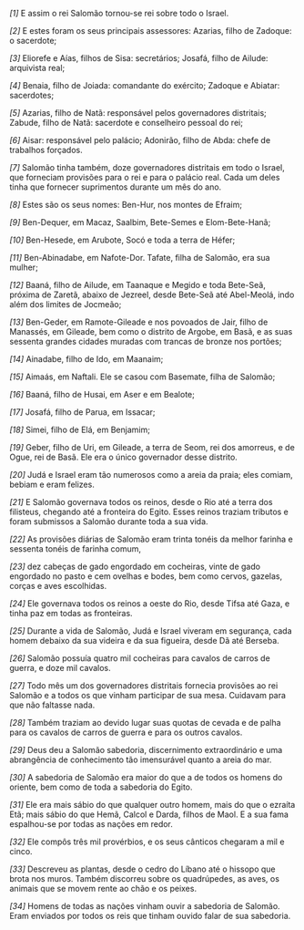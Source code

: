 *[1]* E assim o rei Salomão tornou-se rei sobre todo o Israel.

*[2]* E estes foram os seus principais assessores: Azarias, filho de Zadoque: o sacerdote;

*[3]* Eliorefe e Aías, filhos de Sisa: secretários; Josafá, filho de Ailude: arquivista real;

*[4]* Benaia, filho de Joiada: comandante do exército; Zadoque e Abiatar: sacerdotes;

*[5]* Azarias, filho de Natã: responsável pelos governadores distritais; Zabude, filho de Natã: sacerdote e conselheiro pessoal do rei;

*[6]* Aisar: responsável pelo palácio; Adonirão, filho de Abda: chefe de trabalhos forçados.

*[7]* Salomão tinha também, doze governadores distritais em todo o Israel, que forneciam provisões para o rei e para o palácio real. Cada um deles tinha que fornecer suprimentos durante um mês do ano.

*[8]* Estes são os seus nomes: Ben-Hur, nos montes de Efraim;

*[9]* Ben-Dequer, em Macaz, Saalbim, Bete-Semes e Elom-Bete-Hanã;

*[10]* Ben-Hesede, em Arubote, Socó e toda a terra de Héfer;

*[11]* Ben-Abinadabe, em Nafote-Dor. Tafate, filha de Salomão, era sua mulher;

*[12]* Baaná, filho de Ailude, em Taanaque e Megido e toda Bete-Seã, próxima de Zaretã, abaixo de Jezreel, desde Bete-Seã até Abel-Meolá, indo além dos limites de Jocmeão;

*[13]* Ben-Geder, em Ramote-Gileade e nos povoados de Jair, filho de Manassés, em Gileade, bem como o distrito de Argobe, em Basã, e as suas sessenta grandes cidades muradas com trancas de bronze nos portões;

*[14]* Ainadabe, filho de Ido, em Maanaim;

*[15]* Aimaás, em Naftali. Ele se casou com Basemate, filha de Salomão;

*[16]* Baaná, filho de Husai, em Aser e em Bealote;

*[17]* Josafá, filho de Parua, em Issacar;

*[18]* Simei, filho de Elá, em Benjamim;

*[19]* Geber, filho de Uri, em Gileade, a terra de Seom, rei dos amorreus, e de Ogue, rei de Basã. Ele era o único governador desse distrito.

*[20]* Judá e Israel eram tão numerosos como a areia da praia; eles comiam, bebiam e eram felizes.

*[21]* E Salomão governava todos os reinos, desde o Rio até a terra dos filisteus, chegando até a fronteira do Egito. Esses reinos traziam tributos e foram submissos a Salomão durante toda a sua vida.

*[22]* As provisões diárias de Salomão eram trinta tonéis da melhor farinha e sessenta tonéis de farinha comum,

*[23]* dez cabeças de gado engordado em cocheiras, vinte de gado engordado no pasto e cem ovelhas e bodes, bem como cervos, gazelas, corças e aves escolhidas.

*[24]* Ele governava todos os reinos a oeste do Rio, desde Tifsa até Gaza, e tinha paz em todas as fronteiras.

*[25]* Durante a vida de Salomão, Judá e Israel viveram em segurança, cada homem debaixo da sua videira e da sua figueira, desde Dã até Berseba.

*[26]* Salomão possuía quatro mil cocheiras para cavalos de carros de guerra, e doze mil cavalos.

*[27]* Todo mês um dos governadores distritais fornecia provisões ao rei Salomão e a todos os que vinham participar de sua mesa. Cuidavam para que não faltasse nada.

*[28]* Também traziam ao devido lugar suas quotas de cevada e de palha para os cavalos de carros de guerra e para os outros cavalos.

*[29]* Deus deu a Salomão sabedoria, discernimento extraordinário e uma abrangência de conhecimento tão imensurável quanto a areia do mar.

*[30]* A sabedoria de Salomão era maior do que a de todos os homens do oriente, bem como de toda a sabedoria do Egito.

*[31]* Ele era mais sábio do que qualquer outro homem, mais do que o ezraíta Etã; mais sábio do que Hemã, Calcol e Darda, filhos de Maol. E a sua fama espalhou-se por todas as nações em redor.

*[32]* Ele compôs três mil provérbios, e os seus cânticos chegaram a mil e cinco.

*[33]* Descreveu as plantas, desde o cedro do Líbano até o hissopo que brota nos muros. Também discorreu sobre os quadrúpedes, as aves, os animais que se movem rente ao chão e os peixes.

*[34]* Homens de todas as nações vinham ouvir a sabedoria de Salomão. Eram enviados por todos os reis que tinham ouvido falar de sua sabedoria.


